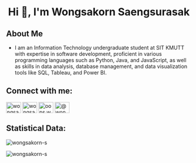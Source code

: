 <h1 align="center">Hi 👋, I'm Wongsakorn Saengsurasak</h1>

<h2 align="left">About Me</h2>

- I am an Information Technology undergraduate student at SIT KMUTT with expertise in software development, proficient in various programming languages such as Python, Java, and  JavaScript, as well as skills in data analysis, database management, and data visualization tools like SQL, Tableau, and Power BI.

<h2 align="left">Connect with me:</h2>
<p align="left">
<a href="https://www.linkedin.com/in/wongsakornstory/" target="blank"><img align="center" src="https://raw.githubusercontent.com/rahuldkjain/github-profile-readme-generator/master/src/images/icons/Social/linked-in-alt.svg" alt="wongsakorn saengsurasak" height="30" width="40" /></a>
<a href="https://www.facebook.com/wongsakorn.saengsurasak/" target="blank"><img align="center" src="https://raw.githubusercontent.com/rahuldkjain/github-profile-readme-generator/master/src/images/icons/Social/facebook.svg" alt="wongsakorn saengsurasak" height="30" width="40" /></a>
<a href="https://instagram.com/oops.wk" target="blank"><img align="center" src="https://raw.githubusercontent.com/rahuldkjain/github-profile-readme-generator/master/src/images/icons/Social/instagram.svg" alt="oops.wk" height="30" width="40" /></a>
<a href="https://medium.com/@wongsakorn-story" target="blank"><img align="center" src="https://raw.githubusercontent.com/rahuldkjain/github-profile-readme-generator/master/src/images/icons/Social/medium.svg" alt="@wongsakorn-story" height="30" width="40" /></a>
</p>


<h2 align="left">Statistical Data:</h2>

<p><img align="center" src="https://github-readme-streak-stats.herokuapp.com/?user=wongsakorn-s&theme=tokyonight" alt="wongsakorn-s" /></p>


<p><img align="center" src="https://github-readme-stats.vercel.app/api/top-langs?username=wongsakorn-s&show_icons=true&locale=en&layout=compact&theme=tokyonight" alt="wongsakorn-s" 
/></p>
